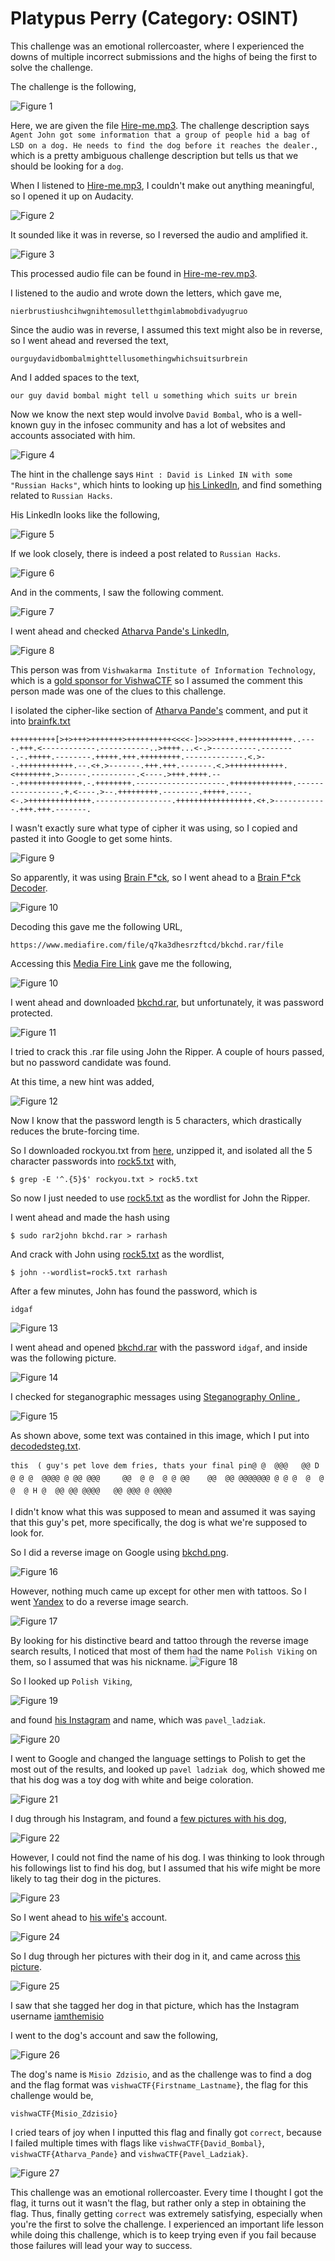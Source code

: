 # Platypus Perry (Category: OSINT)

This challenge was an emotional rollercoaster, where I experienced the downs of multiple incorrect submissions and the highs of being the first to solve the challenge.

The challenge is the following,

![Figure 1](img/challengenew.png) 


Here, we are given the file [Hire-me.mp3](./files/Hire-me.mp3). 
The challenge description says `Agent John got some information that a group of people hid a bag of LSD on a dog. He needs to find the dog before it reaches the dealer.`, which is a pretty ambiguous challenge description but tells us that we should be looking for a `dog`.



When I listened to [Hire-me.mp3](./files/Hire-me.mp3), I couldn't make out anything meaningful, so I opened it up on Audacity.

![Figure 2](img/audio1.png) 

It sounded like it was in reverse, so I reversed the audio and amplified it.

![Figure 3](img/audio2.png) 

This processed audio file can be found in [Hire-me-rev.mp3](./files/Hire-me-rev.mp3). 

I listened to the audio and wrote down the letters, which gave me,

`nierbrustiushcihwgnihtemosulletthgimlabmobdivadyugruo`

Since the audio was in reverse, I assumed this text might also be in reverse, so I went ahead and reversed the text,

`ourguydavidbombalmighttellusomethingwhichsuitsurbrein`

And I added spaces to the text,

`our guy david bombal might tell u something which suits ur brein`

Now we know the next step would involve `David Bombal`, who is a well-known guy in the infosec community and has a lot of websites and accounts associated with him.

![Figure 4](img/bombal.png) 


The hint in the challenge says `Hint : David is Linked IN with some "Russian Hacks"`, which hints to looking up [his LinkedIn](https://www.linkedin.com/in/davidbombal/), and find something related to `Russian Hacks`.

His LinkedIn looks like the following,

![Figure 5](img/linkedin.png) 

If we look closely, there is indeed a post related to `Russian Hacks`.

![Figure 6](img/russia.png) 

And in the comments, I saw the following comment.

![Figure 7](img/comment.png) 


I went ahead and checked [Atharva Pande's LinkedIn](https://www.linkedin.com/in/atharva-pande-277b58206/),


![Figure 8](img/link.png) 

This person was from `Vishwakarma Institute of Information Technology`, which is a [gold sponsor for VishwaCTF](https://ctftime.org/event/1548) so I assumed the comment this person made was one of the clues to this challenge.

I isolated the cipher-like section of [Atharva Pande's](https://www.linkedin.com/in/atharva-pande-277b58206/) comment, and put it into [brainfk.txt](./files/brainfk.txt)

```
++++++++++[>+>+++>+++++++>++++++++++<<<<-]>>>>++++.++++++++++++..----.+++.<------------.-----------..>++++...<-.>----------.--------.-.+++++.--------.+++++.+++.+++++++++.-------------.<.>--.++++++++++++.--.<+.>-------.+++.+++.-------.<.>++++++++++++.<++++++++.>------.----------.<----.>+++.++++.---.++++++++++++++.-.++++++++.--------------------.++++++++++++++.-----------------.+.<----.>--.+++++++++.--------.+++++.----.<-.>++++++++++++++.-----------------.+++++++++++++++++.<+.>------------.+++.+++.-------.
```



I wasn't exactly sure what type of cipher it was using, so I copied and pasted it into Google to get some hints.

![Figure 9](img/brainf.png) 

So apparently, it was using [Brain F*ck](https://en.wikipedia.org/wiki/Brainfuck), so I went ahead to a [Brain F*ck Decoder](https://www.dcode.fr/brainfuck-language).


![Figure 10](img/braindecode.png) 

Decoding this gave me the following URL,

`https://www.mediafire.com/file/q7ka3dhesrzftcd/bkchd.rar/file`

Accessing this [Media Fire Link](https://www.mediafire.com/file/q7ka3dhesrzftcd/bkchd.rar/file) gave me the following,

![Figure 10](img/rar.png) 

I went ahead and downloaded [bkchd.rar](./files/bkchd.rar), but unfortunately, it was password protected.

![Figure 11](img/password.png) 

I tried to crack this .rar file using John the Ripper. A couple of hours passed, but no password candidate was found. 

At this time, a new hint was added,

![Figure 12](img/hint.png) 

Now I know that the password length is 5 characters, which drastically reduces the brute-forcing time.

So I downloaded rockyou.txt from [here](https://github.com/praetorian-inc/Hob0Rules/blob/master/wordlists/rockyou.txt.gz), unzipped it, and isolated all the 5 character passwords into [rock5.txt](./files/rock5.txt) with,

`$ grep -E '^.{5}$' rockyou.txt > rock5.txt`


So now I just needed to use [rock5.txt](./files/rock5.txt) as the wordlist for John the Ripper. 

I went ahead and made the hash using

`$ sudo rar2john bkchd.rar > rarhash`


And crack with John using [rock5.txt](./files/rock5.txt) as the wordlist,

`$ john --wordlist=rock5.txt rarhash `

After a few minutes, John has found the password, which is 

`idgaf`

![Figure 13](img/john.png) 


I went ahead and opened [bkchd.rar](./files/bkchd.rar) with the password `idgaf`, and inside was the following picture. 


![Figure 14](bkchd.png) 


I checked for steganographic messages using [Steganography Online
](https://stylesuxx.github.io/steganography/), 

![Figure 15](img/steg.png) 

As shown above, some text was contained in this image, which I put into [decodedsteg.txt](./files/decodedsteg.txt). 

```
this  ( guy's pet love dem fries, thats your final pin@ @  @@@   @@ D @ @ @  @@@@ @ @@ @@@     @@  @ @  @ @ @@    @@  @@ @@@@@@@ @ @ @  @  @ @  @ H @  @@ @@ @@@@   @@ @@@ @ @@@@
```

I didn't know what this was supposed to mean and assumed it was saying that this guy's pet, more specifically, the dog is what we're supposed to look for.

So I did a reverse image on Google using [bkchd.png](./files/bkchd.png).

![Figure 16](img/rev.png) 

However, nothing much came up except for other men with tattoos. So I went [Yandex](https://yandex.com/images/) to do a reverse image search.

![Figure 17](img/yandex.png) 


By looking for his distinctive beard and tattoo through the reverse image search results, I noticed that most of them had the name `Polish Viking` on them, so I assumed that was his nickname.
![Figure 18](img/yandex2.png) 

So I looked up `Polish Viking`,


![Figure 19](img/polish.png) 


and found [his Instagram](https://www.instagram.com/pavel_ladziak/) and name, which was `pavel_ladziak`.

![Figure 20](img/pavel.png) 



I went to Google and changed the language settings to Polish to get the most out of the results, and looked up `pavel ladziak dog`, which showed me that his dog was a toy dog with white and beige coloration. 

![Figure 21](img/paveldog.png) 


I dug through his Instagram, and found a [few pictures with his dog](https://www.instagram.com/p/COQt4rkB5oa/),

![Figure 22](img/paveldog2.png) 

However, I could not find the name of his dog. I was thinking to look through his followings list to find his dog, but I assumed that his wife might be more likely to tag their dog in the pictures.


![Figure 23](img/wife.png) 

So I went ahead to [his wife's](https://www.instagram.com/natalia.ziecina/) account.


![Figure 24](img/natalia.png) 


So I dug through her pictures with their dog in it, and came across [this picture](https://www.instagram.com/p/CPbQ_mjrKGI/).


![Figure 25](img/dogwalk.png) 


I saw that she tagged her dog in that picture, which has the Instagram username [iamthemisio](https://www.instagram.com/iamthemisio/)



I went to the dog's account and saw the following,


![Figure 26](img/misio.png) 

The dog's name is `Misio Zdzisio`, and as the challenge was to find a dog and the flag format was `vishwaCTF{Firstname_Lastname}`, the flag for this challenge would be,

 `vishwaCTF{Misio_Zdzisio}`


I cried tears of joy when I inputted this flag and finally got `correct`, because I failed multiple times with flags like `vishwaCTF{David_Bombal}`, `vishwaCTF{Atharva_Pande}` and  `vishwaCTF{Pavel_Ladziak}`. 

![Figure 27](img/correct.png) 

This challenge was an emotional rollercoaster. Every time I thought I got the flag, it turns out it wasn't the flag, but rather only a step in obtaining the flag. Thus, finally getting `correct` was extremely satisfying, especially when you're the first to solve the challenge. I experienced an important life lesson while doing this challenge, which is to keep trying even if you fail because those failures will lead your way to success.

